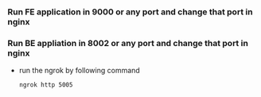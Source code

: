 ### Run FE application in 9000 or any port and change that port in nginx

### Run BE appliation in 8002 or any port and change that port in nginx

- run the ngrok by following command
  
  `ngrok http 5005`
